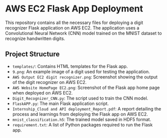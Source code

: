 # AWS EC2 Flask App Deployment

This repository contains all the necessary files for deploying a digit recognizer Flask application on AWS EC2. The application uses a Convolutional Neural Network (CNN) model trained on the MNIST dataset to recognize handwritten digits. 
## Project Structure

- `templates/`: Contains HTML templates for the Flask app.
- `9.png`: An example image of a digit used for testing the application.
- `AWS Output EC2 digit recognizer.png`: Screenshot showing the output of the digit recognizer on AWS EC2.
- `AWS Website HomePage EC2.png`: Screenshot of the Flask app home page when deployed on AWS EC2.
- `Digit_Recognizer_CNN.py`: The script used to train the CNN model.
- `FlaskAPP.py`: The main Flask application script.
- `Internship_Cloud and API deployment_Report.pdf`: A report detailing the process and learnings from deploying the Flask app on AWS EC2.
- `mnist_classification.h5`: The trained model saved in HDF5 format.
- `requirement.txt`: A list of Python packages required to run the Flask app.
